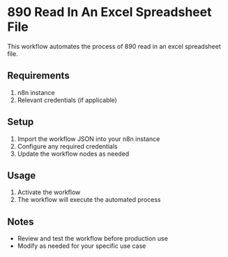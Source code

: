 # 890 Read In An Excel Spreadsheet File

This workflow automates the process of 890 read in an excel spreadsheet file.

## Requirements

1. n8n instance
2. Relevant credentials (if applicable)

## Setup

1. Import the workflow JSON into your n8n instance
2. Configure any required credentials
3. Update the workflow nodes as needed

## Usage

1. Activate the workflow
2. The workflow will execute the automated process

## Notes

- Review and test the workflow before production use
- Modify as needed for your specific use case
